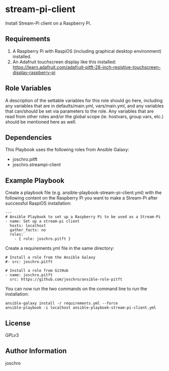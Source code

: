 stream-pi-client
================

Install Stream-Pi client on a Raspberry Pi.

Requirements
------------

1. A Raspberry Pi with RaspiOS (including graphical desktop environment) installed.
2. An Adafruit touchscreen display like this installed: https://learn.adafruit.com/adafruit-pitft-28-inch-resistive-touchscreen-display-raspberry-pi

Role Variables
--------------

A description of the settable variables for this role should go here, including any variables that are in defaults/main.yml, vars/main.yml, and any variables that can/should be set via parameters to the role. Any variables that are read from other roles and/or the global scope (ie. hostvars, group vars, etc.) should be mentioned here as well.

Dependencies
------------

This Playbook uses the following roles from Ansible Galaxy:
  - joschro.pitft
  - joschro.streampi-client

Example Playbook
----------------

Create a playbook file (e.g. ansible-playbook-stream-pi-client.yml) with the following content on the Raspberry Pi you want to make a Stream-Pi after successful RaspiOS installation:
```
---
# Ansible Playbook to set up a Raspberry Pi to be used as a Stream-Pi
- name: Set up a stream-pi client
  hosts: localhost
  gather_facts: no
  roles:
    - { role: joschro.pitft }
```
Create a requirements.yml file in the same directory:
```
# Install a role from the Ansible Galaxy
#- src: joschro.pitft

# Install a role from GitHub
- name: joschro.pitft
  src: https://github.com/joschro/ansible-role-pitft
```

You can now run the two commands on the command line to run the installation:
```
ansible-galaxy install -r requirements.yml --force
ansible-playbook -i localhost ansible-playbook-stream-pi-client.yml
```

License
-------

GPLv3

Author Information
------------------

joschro
